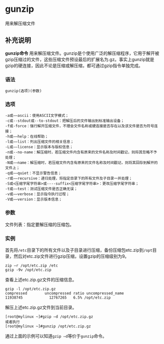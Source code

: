 gunzip
===

用来解压缩文件

## 补充说明

**gunzip命令** 用来解压缩文件。gunzip是个使用广泛的解压缩程序，它用于解开被gzip压缩过的文件，这些压缩文件预设最后的扩展名为.gz。事实上gunzip就是gzip的硬连接，因此不论是压缩或解压缩，都可通过gzip指令单独完成。

###  语法

```
gunzip(选项)(参数)
```

###  选项

```
-a或——ascii：使用ASCII文字模式；
-c或--stdout或--to-stdout：把解压后的文件输出到标准输出设备；
-f或-force：强行解开压缩文件，不理会文件名称或硬连接是否存在以及该文件是否为符号连接；
-h或——help：在线帮助；
-l或——list：列出压缩文件的相关信息；
-L或——license：显示版本与版权信息；
-n或--no-name：解压缩时，若压缩文件内含有原来的文件名称及时间戳记，则将其忽略不予处理；
-N或——name：解压缩时，若压缩文件内含有原来的文件名称及时间戳记，则将其回存到解开的文件上；
-q或——quiet：不显示警告信息；
-r或——recursive：递归处理，将指定目录下的所有文件及子目录一并处理；
-S或<压缩字尾字符串>或----suffix<压缩字尾字符串>：更改压缩字尾字符串；
-t或——test：测试压缩文件是否正确无误；
-v或——verbose：显示指令执行过程；
-V或——version：显示版本信息；
```

###  参数

文件列表：指定要解压缩的压缩包。

###  实例

首先将`/etc`目录下的所有文件以及子目录进行压缩，备份压缩包etc.zip到`/opt`目录，然后对etc.zip文件进行gzip压缩，设置gzip的压缩级别为9。

```
zip –r /opt/etc.zip /etc
gzip -9v /opt/etc.zip
```

查看上述etc.zip.gz文件的压缩信息。

```
gzip -l /opt/etc.zip.gz
compressed        uncompressed ratio uncompressed_name
11938745            12767265   6.5% /opt/etc.zip
```

解压上述etc.zip.gz文件到当前目录。

```
[root@mylinux ~]#gzip –d /opt/etc.zip.gz 
或者执行
[root@mylinux ~]#gunzip /opt/etc.zip.gz
```

通过上面的示例可以知道`gzip –d`等价于`gunzip`命令。


